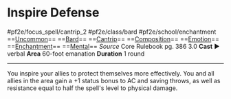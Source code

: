 # Inspire Defense
#pf2e/focus_spell/cantrip_2 #pf2e/class/bard #pf2e/school/enchantment 
==[Uncommon](../../../rules/traits/uncommon.md)== ==[Bard](../../../rules/traits/bard.md)== ==[Cantrip](../../../rules/traits/cantrip.md)== ==[Composition](../../../rules/traits/composition.md)== ==[Emotion](../../../rules/traits/emotion.md)== ==[Enchantment](../../../rules/traits/enchantment.md)== ==[Mental](../../../rules/traits/mental.md)==
*Source* Core Rulebook pg. 386 3.0
**Cast** ► verbal
**Area** 60-foot emanation
**Duration** 1 round

---
You inspire your allies to protect themselves more effectively. You and all allies in the area gain a +1 status bonus to AC and saving throws, as well as resistance equal to half the spell's level to physical damage.